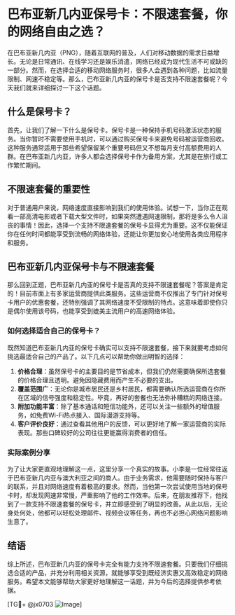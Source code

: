 # 巴布亚新几内亚保号卡：不限速套餐，你的网络自由之选？

在巴布亚新几内亚（PNG），随着互联网的普及，人们对移动数据的需求日益增长。无论是日常通讯、在线学习还是娱乐消遣，网络已经成为现代生活不可或缺的一部分。然而，在选择合适的移动网络服务时，很多人会遇到各种问题，比如流量限制、网速不稳定等。那么，巴布亚新几内亚的保号卡是否支持不限速套餐呢？今天我们就来详细探讨一下这个话题。

## 什么是保号卡？

首先，让我们了解一下什么是保号卡。保号卡是一种保持手机号码激活状态的服务。当你暂时不需要使用手机时，可以通过购买保号卡来避免号码被运营商回收。这种服务通常适用于那些希望保留某个重要号码但又不想每月支付高额费用的人群。在巴布亚新几内亚，许多人都会选择保号卡作为备用方案，尤其是在旅行或工作繁忙期间。

## 不限速套餐的重要性

对于普通用户来说，网络速度直接影响到我们的使用体验。试想一下，当你正在观看一部高清电影或者下载大型文件时，如果突然遭遇网速限制，那将是多么令人沮丧的事情！因此，选择一个支持不限速套餐的保号卡显得尤为重要。这不仅能保证你在任何时间都能享受到流畅的网络体验，还能让你更加安心地使用各类应用程序和服务。

## 巴布亚新几内亚保号卡与不限速套餐

那么回到正题，巴布亚新几内亚的保号卡是否真的支持不限速套餐呢？答案是肯定的！目前市面上有多家运营商提供此类服务。这些运营商不仅推出了专门针对保号卡用户的优惠套餐，还特别强调了其网络速度不受限制的特点。这意味着即使你只是偶尔使用该号码，也能享受到媲美主流用户的高速网络体验。

### 如何选择适合自己的保号卡？

既然知道巴布亚新几内亚的保号卡确实可以支持不限速套餐，接下来就要考虑如何挑选最适合自己的产品了。以下几点可以帮助你做出明智的选择：

1. **价格合理**：虽然保号卡的主要目的是节省成本，但我们仍然需要确保所选套餐的价格合理且透明。避免因隐藏费用而产生不必要的支出。
2. **覆盖范围广**：无论你是城市居民还是乡村居民，都需要确认所选运营商在你所在区域的信号强度和稳定性。毕竟，再好的套餐也无法弥补糟糕的网络连接。
3. **附加功能丰富**：除了基本通话和短信功能外，还可以关注一些额外的增值服务，如免费Wi-Fi热点接入、国际漫游支持等。
4. **客户评价良好**：通过查看其他用户的反馈，可以更好地了解一家运营商的实际表现。那些口碑较好的公司往往更能赢得消费者的信任。

### 实际案例分享

为了让大家更直观地理解这一点，这里分享一个真实的故事。小李是一位经常往返于巴布亚新几内亚与澳大利亚之间的商人。由于业务需求，他需要随时保持与客户的联系，并且对网络速度有着极高的要求。然而，当他第一次尝试使用当地的保号卡时，却发现网速非常慢，严重影响了他的工作效率。后来，在朋友推荐下，他找到了一款支持不限速套餐的保号卡，并立即感受到了明显的改善。从此以后，无论身处何处，他都可以轻松处理邮件、视频会议等任务，再也不必担心网络问题影响生意了。

## 结语

综上所述，巴布亚新几内亚的保号卡完全有能力支持不限速套餐。只要我们仔细挑选合适的产品，并充分利用相关资源，就能够享受到既经济实惠又高效稳定的网络服务。希望本文能够帮助大家更好地理解这一话题，并为今后的选择提供参考依据。

[TG💪+ @jx0703 ![Image](https://github.com/user-attachments/assets/dbca1d08-cadb-493c-b0ec-ad6f7a83f270)]